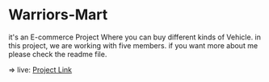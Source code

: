 # Warriors-Mart
it's an E-commerce Project Where you can buy different kinds of Vehicle. in this project, we are working with five members. if you want more about me please check the readme file.

=> live:    <a href=" https://poetic-conkies-46d95c.netlify.app/index.html " target="_blank"> Project Link </a>
